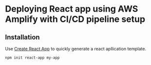 # Deploying React app using AWS Amplify with CI/CD pipeline setup
## Installation

Use [Create React App](https://github.com/facebook/create-react-app) to quickly generate a react apllication template.
```bash
npm init react-app my-app
```

  

  
